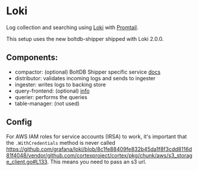 # Loki

Log collection and searching using [Loki](https://github.com/grafana/loki/) with [Promtail](https://github.com/grafana/loki/tree/master/docs/clients/promtail).

This setup uses the new boltdb-shipper shipped with Loki 2.0.0.


## Components:

  - compactor: (optional) BoltDB Shipper specific service [docs](https://github.com/grafana/loki/blob/master/docs/sources/operations/storage/boltdb-shipper.md#compactor)
  - distributor: validates incoming logs and sends to ingester
  - ingester: writes logs to backing store
  - query-frontend: (optional) [info](https://github.com/grafana/loki/blob/master/docs/sources/architecture/_index.md#query-frontend)
  - querier: performs the queries
  - table-manager: (not used)


## Config

For AWS IAM roles for service accounts (IRSA) to work, it's important that the `.WithCredentials` method is never called https://github.com/grafana/loki/blob/8c1fe88409fe832b45da1f8f3cdd8116d81f4048/vendor/github.com/cortexproject/cortex/pkg/chunk/aws/s3_storage_client.go#L133. This means you need to pass an s3 url.
